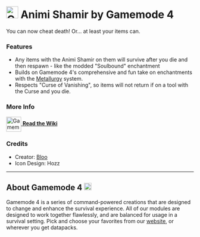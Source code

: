 # <img src="https://raw.githubusercontent.com/Gamemode4Dev/GM4_Datapacks/master/base/images/gm4_logo.png" alt="GM4 Logo" width="32" /> Animi Shamir by Gamemode 4<!--$pmc:delete-->

You can now cheat death! Or... at least your items can.<!--$pmc:headerSize-->

### Features
- Any items with the Animi Shamir on them will survive after you die and then respawn - like the modded "Soulbound" enchantment
- Builds on Gamemode 4's comprehensive and fun take on enchantments with the [Metallurgy](https://gm4.co/modules/metallurgy)<!--$dynamicLink:gm4_metallurgy--> system.
- Respects "Curse of Vanishing", so items will not return if on a tool with the Curse and you die.

### More Info
[<img src="https://raw.githubusercontent.com/Gamemode4Dev/GM4_Datapacks/master/base/images/gm4_wiki_logo.png" alt="Gamemode 4 Wiki Logo" width="40" align="center"/> **Read the Wiki**](https://wiki.gm4.co/wiki/Metallurgy/Animi_Shamir)

### Credits
- Creator: [Bloo](https://twitter.com/Bloo_dev)
- Icon Design: Hozz

---
## About Gamemode 4 <img src="https://raw.githubusercontent.com/Gamemode4Dev/GM4_Datapacks/master/base/images/gm4_logo.png" alt="Gamemode 4 Logo" width="20"/>
Gamemode 4 is a series of command-powered creations that are designed to change and enhance the survival experience. All of our modules are designed to work together flawlessly, and are balanced for usage in a survival setting. Pick and choose your favorites from our [website](https://gm4.co), or wherever you get datapacks.